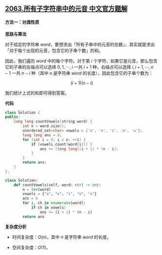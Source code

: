 ## [2063.所有子字符串中的元音 中文官方题解](https://leetcode.cn/problems/vowels-of-all-substrings/solutions/100000/suo-you-zi-zi-fu-chuan-zhong-de-yuan-yin-vuyj)
#### 方法一：对偶性质

**思路与算法**

对于给定的字符串 $\textit{word}$，要想求出「所有子串中的元音的总数」，其实就是求出「对于每个出现的元音，包含它的子串个数」的和。

因此，我们遍历 $\textit{word}$ 中的每个字符。对于第 $i$ 个字符，如果它是元音，那么包含它的子串的左端点可以选择 $0, 1, \cdots, i$ 一共 $i+1$ 种，右端点可以选择 $i, i+1, \cdots, n-1$ 一共 $n-i$ 种（其中 $n$ 是字符串 $\textit{word}$ 的长度），因此包含它的子串个数为：

$$
(i+1)(n-i)
$$

我们统计上式的和即可得到答案。

**代码**

```C++ [sol1-C++]
class Solution {
public:
    long long countVowels(string word) {
        int n = word.size();
        unordered_set<char> vowels = {'a', 'e', 'i', 'o', 'u'};
        long long ans = 0;
        for (int i = 0; i < n; ++i) {
            if (vowels.count(word[i])) {
                ans += (long long)(i + 1) * (n - i);
            }
        }
        return ans;
    }
};
```

```Python [sol1-Python3]
class Solution:
    def countVowels(self, word: str) -> int:
        n = len(word)
        vowels = {"a", "e", "i", "o", "u"}
        ans = 0
        for i, ch in enumerate(word):
            if ch in vowels:
                ans += (i + 1) * (n - i)
        return ans
```

**复杂度分析**

- 时间复杂度：$O(n)$，其中 $n$ 是字符串 $\textit{word}$ 的长度。

- 空间复杂度：$O(1)$。
